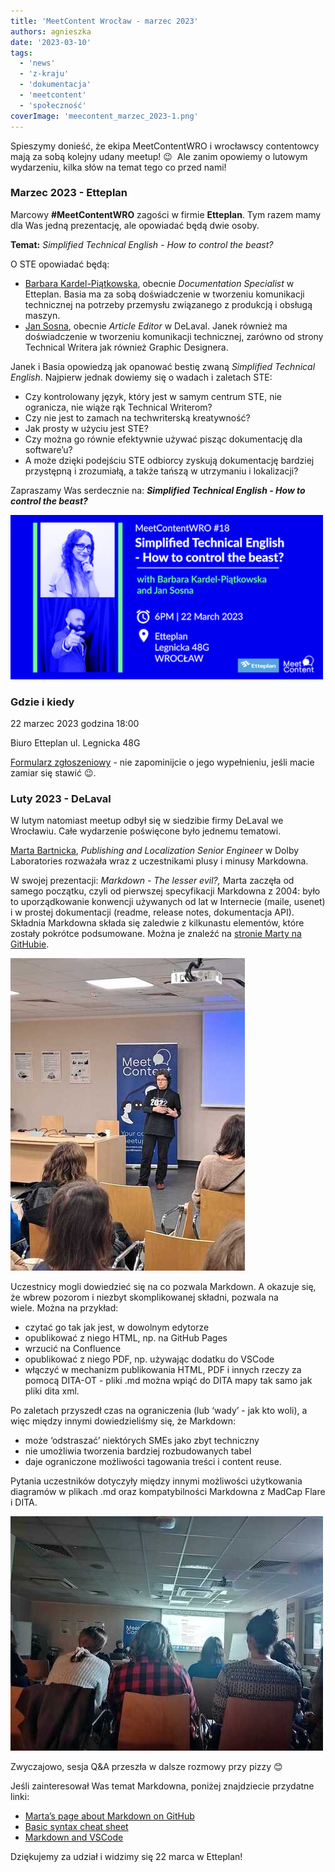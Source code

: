 ```yaml
---
title: 'MeetContent Wrocław - marzec 2023'
authors: agnieszka
date: '2023-03-10'
tags:
  - 'news'
  - 'z-kraju'
  - 'dokumentacja'
  - 'meetcontent'
  - 'społeczność'
coverImage: 'meecontent_marzec_2023-1.png'
---
```


Spieszymy donieść, że ekipa MeetContentWRO i wrocławscy contentowcy mają za sobą
kolejny udany meetup! 😉  Ale zanim opowiemy o lutowym wydarzeniu, kilka słów na
temat tego co przed nami!

<!--truncate-->

### **Marzec 2023 - Etteplan**

Marcowy **#MeetContentWRO** zagości w firmie **Etteplan**. Tym razem mamy dla
Was jedną prezentację, ale opowiadać będą dwie osoby.

**Temat:** _Simplified Technical English - How to control the beast?_

O STE opowiadać będą:

- [Barbara Kardel-Piątkowska](https://www.linkedin.com/in/barbara-kardel-piatkowska/),
  obecnie _Documentation Specialist_ w Etteplan. Basia ma za sobą doświadczenie
  w tworzeniu komunikacji technicznej na potrzeby przemysłu związanego z
  produkcją i obsługą maszyn.
- [Jan Sosna](https://www.linkedin.com/in/jan-sosna/), obecnie _Article Editor_
  w DeLaval. Janek również ma doświadczenie w tworzeniu komunikacji technicznej,
  zarówno od strony Technical Writera jak również Graphic Designera.

Janek i Basia opowiedzą jak opanować bestię zwaną _Simplified Technical
English_. Najpierw jednak dowiemy się o wadach i zaletach STE:

- Czy kontrolowany język, który jest w samym centrum STE, nie ogranicza, nie
  wiąże rąk Technical Writerom?
- Czy nie jest to zamach na techwriterską kreatywność?
- Jak prosty w użyciu jest STE?
- Czy można go równie efektywnie używać pisząc dokumentację dla software’u?
- A może dzięki podejściu STE odbiorcy zyskują dokumentację bardziej przystępną
  i zrozumiałą, a także tańszą w utrzymaniu i lokalizacji?

Zapraszamy Was serdecznie na: **_Simplified Technical English - How to control
the beast?_**

![](images/MeetContentWRO18.png)

### **Gdzie i kiedy**

22 marzec 2023 godzina 18:00

Biuro Etteplan ul. Legnicka 48G

[Formularz zgłoszeniowy](https://forms.gle/BJzFUBxS3Wn56XcU6) - nie zapominijcie
o jego wypełnieniu, jeśli macie zamiar się stawić 😉.

### **Luty 2023 - DeLaval**

W lutym natomiast meetup odbył się w siedzibie firmy DeLaval we Wrocławiu. Całe
wydarzenie poświęcone było jednemu tematowi.

[Marta Bartnicka](https://www.linkedin.com/in/marta-bartnicka-713969/),
_Publishing and Localization Senior Engineer_ w Dolby Laboratories rozważała
wraz z uczestnikami plusy i minusy Markdowna.

W swojej prezentacji: _Markdown - The lesser evil?,_ Marta zaczęła od samego
początku, czyli od pierwszej specyfikacji Markdowna z 2004: było to
uporządkowanie konwencji używanych od lat w Internecie (maile, usenet) i w
prostej dokumentacji (readme, release notes, dokumentacja API). Składnia
Markdowna składa się zaledwie z kilkunastu elementów, które zostały pokrótce
podsumowane. Można je znaleźć na
[stronie Marty na GitHubie](https://github.com/martab0/Markdown/blob/main/Markdown.md).

![](images/17.jpg)

Uczestnicy mogli dowiedzieć się na co pozwala Markdown. A okazuje się, że wbrew
pozorom i niezbyt skomplikowanej składni, pozwala na wiele. Można na przykład:

- czytać go tak jak jest, w dowolnym edytorze
- opublikować z niego HTML, np. na GitHub Pages
- wrzucić na Confluence
- opublikować z niego PDF, np. używając dodatku do VSCode
- włączyć w mechanizm publikowania HTML, PDF i innych rzeczy za pomocą DITA-OT -
  pliki .md można wpiąć do DITA mapy tak samo jak pliki dita xml.

Po zaletach przyszedł czas na ograniczenia (lub ‘wady’ - jak kto woli), a więc
między innymi dowiedzieliśmy się, że Markdown:

- może ‘odstraszać’ niektórych SMEs jako zbyt techniczny
- nie umożliwia tworzenia bardziej rozbudowanych tabel
- daje ograniczone możliwości tagowania treści i content reuse.

Pytania uczestników dotyczyły między innymi możliwości użytkowania diagramów w
plikach .md oraz kompatybilności Markdowna z MadCap Flare i DITA.

![](images/17.2.jpg)

Zwyczajowo, sesja Q&A przeszła w dalsze rozmowy przy pizzy 😊

Jeśli zainteresował Was temat Markdowna, poniżej znajdziecie przydatne linki:

- [Marta’s page about Markdown on GitHub](https://github.com/martab0/Markdown)
- [Basic syntax cheat sheet](https://commonmark.org/help/)
- [Markdown and VSCode](https://code.visualstudio.com/docs/languages/markdown)

Dziękujemy za udział i widzimy się 22 marca w Etteplan!
